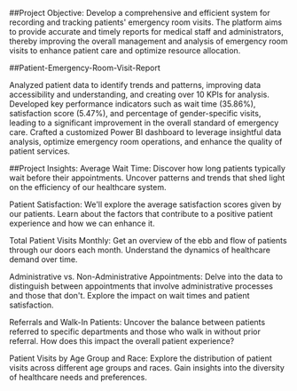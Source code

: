 
##Project Objective:
Develop a comprehensive and efficient system for recording and tracking patients' emergency room visits. The platform aims to provide accurate and timely reports for medical staff and administrators, thereby improving the overall management and analysis of emergency room visits to enhance patient care and optimize resource allocation.


##Patient-Emergency-Room-Visit-Report

Analyzed patient data to identify trends and patterns, improving data accessibility and understanding, and creating over 10 KPIs for analysis.
Developed key performance indicators such as wait time (35.86%), satisfaction score (5.47%), and percentage of gender-specific visits, leading to a significant improvement in the overall standard of emergency care.
Crafted a customized Power BI dashboard to leverage insightful data analysis, optimize emergency room operations, and enhance the quality of patient services.


##Project Insights:
Average Wait Time: Discover how long patients typically wait before their appointments. Uncover patterns and trends that shed light on the efficiency of our healthcare system.

Patient Satisfaction: We'll explore the average satisfaction scores given by our patients. Learn about the factors that contribute to a positive patient experience and how we can enhance it.

Total Patient Visits Monthly: Get an overview of the ebb and flow of patients through our doors each month. Understand the dynamics of healthcare demand over time.

Administrative vs. Non-Administrative Appointments: Delve into the data to distinguish between appointments that involve administrative processes and those that don't. Explore the impact on wait times and patient satisfaction.

Referrals and Walk-In Patients: Uncover the balance between patients referred to specific departments and those who walk in without prior referral. How does this impact the overall patient experience?

Patient Visits by Age Group and Race: Explore the distribution of patient visits across different age groups and races. Gain insights into the diversity of healthcare needs and preferences.
